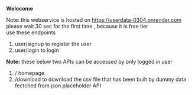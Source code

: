 **Welocome** <br>

Note: this webservice is hosted on  https://userdata-0304.onrender.com   <br>  please wait 30 sec for the first time , because it is free tier<br>
use these endpoints
1.  user/signup         to register the user  <br>
2.  user/login          to login <br>


**Note:**  these below two APIs can be accessed by only logged in user <br>
1. /                 homepage <br>
2. /download         to download the csv file that has been built by dummy data fectched from json placeholder API <br>
